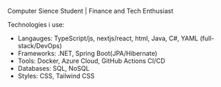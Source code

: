 Computer Sience Student | Finance and Tech Enthusiast

Technologies i use:
* Langauges: TypeScript/js, nextjs/react, html, Java, C#, YAML (full-stack/DevOps)
* Frameworks: .NET, Spring Boot(JPA/Hibernate)
* Tools: Docker, Azure Cloud, GitHub Actions CI/CD
* Databases: SQL, NoSQL
* Styles: CSS, Tailwind CSS
